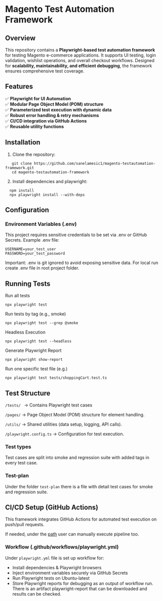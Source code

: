 # Magento Test Automation Framework

## Overview
This repository contains a **Playwright-based test automation framework** for testing Magento e-commerce applications. It supports UI testing, login validation, wishlist operations, and overall checkout workflows. Designed for **scalability, maintainability, and efficient debugging**, the framework ensures comprehensive test coverage.

## Features
✅ **Playwright for UI Automation**  
✅ **Modular Page Object Model (POM) structure**  
✅ **Parameterized test execution with dynamic data**  
✅ **Robust error handling & retry mechanisms**  
✅ **CI/CD integration via GitHub Actions**  
✅ **Reusable utility functions**  

## Installation
1. Clone the repository:
```
   git clone https://github.com/sanelamesic1/magento-testautomation-framework.git
   cd magento-testautomation-framework
```
2. Install dependencies and playwright:
```
  npm install
  npx playwright install --with-deps
```

## Configuration
### Environment Variables (.env)
This project requires sensitive credentials to be set via .env or GitHub Secrets. Example .env file:

```
USERNAME=your_test_user
PASSWORD=your_test_password
```
Important: .env is git ignored to avoid exposing sensitive data. For local run create .env file in root project folder.

## Running Tests
Run all tests
```
npx playwright test
```

Run tests by tag (e.g., smoke)
```
npx playwright test --grep @smoke
```

Headless Execution
```
npx playwright test --headless
```

Generate Playwright Report
```
npx playwright show-report
```
Run one specific test file (e.g.)
```
npx playwright test tests/shoppingCart.test.ts
```

## Test Structure
```/tests/ ``` → Contains Playwright test cases

```/pages/``` → Page Object Model (POM) structure for element handling.

```/utils/``` → Shared utilities (data setup, logging, API calls).

```/playwright.config.ts``` → Configuration for test execution.

### Test types
Test cases are split into smoke and regression suite with added tags in every test case.

### Test-plan
Under the folder ```test-plan``` there is a file with detail test cases for smoke and regression suite. 

## CI/CD Setup (GitHub Actions)
This framework integrates GitHub Actions for automated test execution on push/pull requests. 

If needed, under the [path](https://github.com/sanelamesic1/magento-testautomation-framework/actions/workflows/playwright.yml) user can manually execute pipeline too. 

### Workflow (.github/workflows/playwright.yml)

Under ```playwright.yml``` file is set up workflow for:
- Install dependencies & Playwright browsers
- Inject environment variables securely via GitHub Secrets
- Run Playwright tests on Ubuntu-latest
- Store Playwright reports for debugging as an output of workflow run. There is an artifact playwright-report that can be downloaded and results can be checked.

